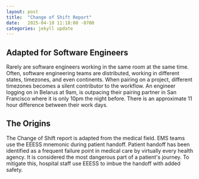 ```yaml
---
layout: post
title:  "Change of Shift Report"
date:   2025-04-10 11:18:00 -0700
categories: jekyll update
---
```


## Adapted for Software Engineers

Rarely are software engineers working in the same room at the same time. Often, software engineering teams are distributed, working in different states, timezones, and even continents. When pairing on a project, different timezones becomes a silent contributor to the workflow. An engineer logging on in Belarus at 9am, is outpacing their pairing partner in San Francisco where it is only 10pm the night before. There is an approximate 11 hour difference between their work days.

## The Origins

The Change of Shift report is adapted from the medical field. EMS teams use the EEESS mnemonic during patient handoff. Patient handoff has been identified as a frequent failure point in medical care by virtually every health agency. It is considered the most dangerous part of a patient's journey.
To mitigate this, hospital staff use EEESS to imbue the handoff with added safety.